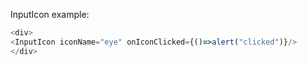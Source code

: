 InputIcon example:

```js
<div>
<InputIcon iconName="eye" onIconClicked={()=>alert("clicked")}/>
</div>
```